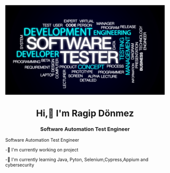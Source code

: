 <img src="https://github.com/ragip2501/ragip2501/blob/main/banner.png?raw=true">

<h1 align="center">Hi,👋 I'm Ragip Dönmez</h1>

<h3 align="center">Software Automation Test Engineer</h1>

<p align="justify">Software Automation Test Engineer</p>

-🔭 I'm currently working on project

-🌱 I'm currently learning Java, Pyton, Selenium,Cypress,Appium and cybersecurity
